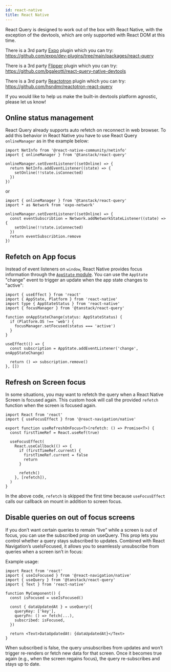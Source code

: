 ```yaml
---
id: react-native
title: React Native
---
```


React Query is designed to work out of the box with React Native, with the exception of the devtools, which are only supported with React DOM at this time.

There is a 3rd party [Expo](https://docs.expo.dev/) plugin which you can try: https://github.com/expo/dev-plugins/tree/main/packages/react-query

There is a 3rd party [Flipper](https://fbflipper.com/docs/getting-started/react-native/) plugin which you can try: https://github.com/bgaleotti/react-query-native-devtools

There is a 3rd party [Reactotron](https://github.com/infinitered/reactotron/) plugin which you can try: https://github.com/hsndmr/reactotron-react-query

If you would like to help us make the built-in devtools platform agnostic, please let us know!

## Online status management

React Query already supports auto refetch on reconnect in web browser.
To add this behavior in React Native you have to use React Query `onlineManager` as in the example below:

```tsx
import NetInfo from '@react-native-community/netinfo'
import { onlineManager } from '@tanstack/react-query'

onlineManager.setEventListener((setOnline) => {
  return NetInfo.addEventListener((state) => {
    setOnline(!!state.isConnected)
  })
})
```

or

```tsx
import { onlineManager } from '@tanstack/react-query'
import * as Network from 'expo-network'

onlineManager.setEventListener((setOnline) => {
  const eventSubscribtion = Network.addNetworkStateListener((state) => {
    setOnline(!!state.isConnected)
  })
  return eventSubscribtion.remove
})
```

## Refetch on App focus

Instead of event listeners on `window`, React Native provides focus information through the [`AppState` module](https://reactnative.dev/docs/appstate#app-states). You can use the `AppState` "change" event to trigger an update when the app state changes to "active":

```tsx
import { useEffect } from 'react'
import { AppState, Platform } from 'react-native'
import type { AppStateStatus } from 'react-native'
import { focusManager } from '@tanstack/react-query'

function onAppStateChange(status: AppStateStatus) {
  if (Platform.OS !== 'web') {
    focusManager.setFocused(status === 'active')
  }
}

useEffect(() => {
  const subscription = AppState.addEventListener('change', onAppStateChange)

  return () => subscription.remove()
}, [])
```

## Refresh on Screen focus

In some situations, you may want to refetch the query when a React Native Screen is focused again.
This custom hook will call the provided `refetch` function when the screen is focused again.

```tsx
import React from 'react'
import { useFocusEffect } from '@react-navigation/native'

export function useRefreshOnFocus<T>(refetch: () => Promise<T>) {
  const firstTimeRef = React.useRef(true)

  useFocusEffect(
    React.useCallback(() => {
      if (firstTimeRef.current) {
        firstTimeRef.current = false
        return
      }

      refetch()
    }, [refetch]),
  )
}
```

In the above code, `refetch` is skipped the first time because `useFocusEffect` calls our callback on mount in addition to screen focus.

## Disable queries on out of focus screens

If you don’t want certain queries to remain “live” while a screen is out of focus, you can use the subscribed prop on useQuery. This prop lets you control whether a query stays subscribed to updates. Combined with React Navigation’s useIsFocused, it allows you to seamlessly unsubscribe from queries when a screen isn’t in focus:

Example usage:

```tsx
import React from 'react'
import { useIsFocused } from '@react-navigation/native'
import { useQuery } from '@tanstack/react-query'
import { Text } from 'react-native'

function MyComponent() {
  const isFocused = useIsFocused()

  const { dataUpdatedAt } = useQuery({
    queryKey: ['key'],
    queryFn: () => fetch(...),
    subscribed: isFocused,
  })

  return <Text>DataUpdatedAt: {dataUpdatedAt}</Text>
}
```

When subscribed is false, the query unsubscribes from updates and won’t trigger re-renders or fetch new data for that screen. Once it becomes true again (e.g., when the screen regains focus), the query re-subscribes and stays up to date.
